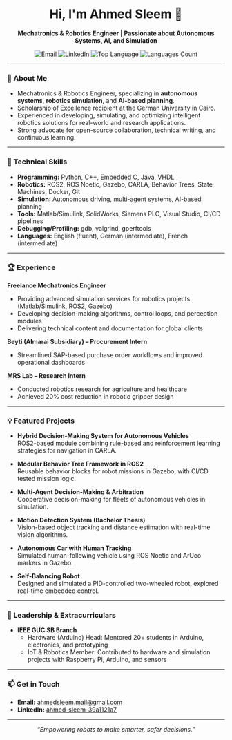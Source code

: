 <!-- Profile README for Ahmed Sleem -->

<h1 align="center">Hi, I'm Ahmed Sleem 👋</h1>
<p align="center">
  <b>Mechatronics & Robotics Engineer | Passionate about Autonomous Systems, AI, and Simulation</b>
</p>

<p align="center">
  <a href="mailto:ahmedsleem.mail@gmail.com"><img src="https://img.shields.io/badge/Email-Contact-blue?style=flat-square&logo=gmail" alt="Email"></a>
  <a href="https://www.linkedin.com/in/ahmed-sleem-39a1121a7"><img src="https://img.shields.io/badge/LinkedIn-Connect-blue?style=flat-square&logo=linkedin" alt="LinkedIn"></a>
  <img src="https://img.shields.io/github/languages/top/ahmedsleem109?color=informational&style=flat-square" alt="Top Language">
  <img src="https://img.shields.io/github/languages/count/ahmedsleem109?color=success&style=flat-square" alt="Languages Count">
</p>

---

### 🚀 About Me

- Mechatronics & Robotics Engineer, specializing in **autonomous systems**, **robotics simulation**, and **AI-based planning**.
- Scholarship of Excellence recipient at the German University in Cairo.
- Experienced in developing, simulating, and optimizing intelligent robotics solutions for real-world and research applications.
- Strong advocate for open-source collaboration, technical writing, and continuous learning.

---

### 🔧 Technical Skills

- **Programming:** Python, C++, Embedded C, Java, VHDL
- **Robotics:** ROS2, ROS Noetic, Gazebo, CARLA, Behavior Trees, State Machines, Docker, Git
- **Simulation:** Autonomous driving, multi-agent systems, AI-based planning
- **Tools:** Matlab/Simulink, SolidWorks, Siemens PLC, Visual Studio, CI/CD pipelines
- **Debugging/Profiling:** gdb, valgrind, gperftools
- **Languages:** English (fluent), German (intermediate), French (intermediate)

---

### 🏆 Experience

**Freelance Mechatronics Engineer**
- Providing advanced simulation services for robotics projects (Matlab/Simulink, ROS2, Gazebo)
- Developing decision-making algorithms, control loops, and perception modules
- Delivering technical content and documentation for global clients

**Beyti (Almarai Subsidiary) – Procurement Intern**
- Streamlined SAP-based purchase order workflows and improved operational dashboards

**MRS Lab – Research Intern**
- Conducted robotics research for agriculture and healthcare
- Achieved 20% cost reduction in robotic gripper design

---

### 💡 Featured Projects

- **Hybrid Decision-Making System for Autonomous Vehicles**  
  ROS2-based module combining rule-based and reinforcement learning strategies for navigation in CARLA.

- **Modular Behavior Tree Framework in ROS2**  
  Reusable behavior blocks for robot missions in Gazebo, with CI/CD tested mission logic.

- **Multi-Agent Decision-Making & Arbitration**  
  Cooperative decision-making for fleets of autonomous vehicles in simulation.

- **Motion Detection System (Bachelor Thesis)**  
  Vision-based object tracking and distance estimation with real-time vision algorithms.

- **Autonomous Car with Human Tracking**  
  Simulated human-following vehicle using ROS Noetic and ArUco markers in Gazebo.

- **Self-Balancing Robot**  
  Designed and simulated a PID-controlled two-wheeled robot, explored real-time embedded control.

---

### 👥 Leadership & Extracurriculars

- **IEEE GUC SB Branch**  
  - Hardware (Arduino) Head: Mentored 20+ students in Arduino, electronics, and prototyping  
  - IoT & Robotics Member: Contributed to hardware and simulation projects with Raspberry Pi, Arduino, and sensors

---

### 📫 Get in Touch

- **Email:** [ahmedsleem.mail@gmail.com](mailto:ahmedsleem.mail@gmail.com)
- **LinkedIn:** [ahmed-sleem-39a1121a7](https://www.linkedin.com/in/ahmed-sleem-39a1121a7)

---

<p align="center">
  <em>“Empowering robots to make smarter, safer decisions.”</em>
</p>